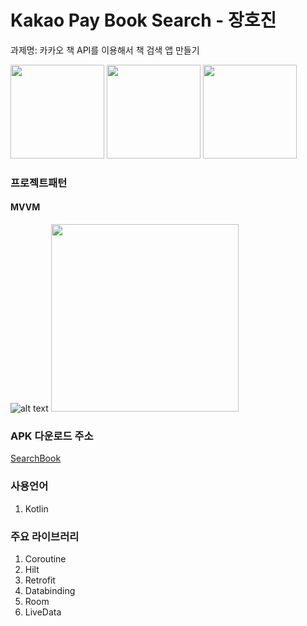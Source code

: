 # Kakao Pay Book Search - 장호진
과제명: 카카오 책 API를 이용해서 책 검색 앱 만들기

<img src="https://kin-phinf.pstatic.net/20210911_159/16313547675841lFB2_PNG/Screenshot_1631354080.png?type=w750"  width="150">   <img src="https://kin-phinf.pstatic.net/20210911_272/1631354768004ykuke_PNG/Screenshot_1631354166.png?type=w750"  width="150">   <img src="https://kin-phinf.pstatic.net/20210911_231/1631354768447UNuLX_PNG/Screenshot_1631354172.png?type=w750"  width="150">


### 프로젝트패턴

#### MVVM
![alt text](https://blog.kakaocdn.net/dn/btAmVC/btq0UcTfvWA/k5S7WNmEuKS9yAiCNCUZ2K/img.png)
<img src="https://blog.kakaocdn.net/dn/btAmVC/btq0UcTfvWA/k5S7WNmEuKS9yAiCNCUZ2K/img.png"  width="300">

### APK 다운로드 주소 
[SearchBook](https://drive.google.com/file/d/1iQWpoI_RXwC7LGEv69YXpq_vKkqdyiCb/view?usp=sharing)

### 사용언어
1. Kotlin

### 주요 라이브러리
1. Coroutine
2. Hilt
3. Retrofit
4. Databinding
5. Room
6. LiveData
